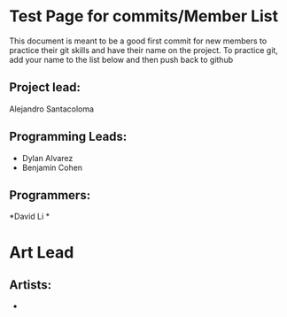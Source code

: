 # Test Page for commits/Member List
This document is meant to be a good first commit for new members to practice their git skills and have their name on the project. To practice git, add your name to the list below and then push back to github

## Project lead: 
Alejandro Santacoloma

## Programming Leads:
* Dylan Alvarez
* Benjamin Cohen

## Programmers:
*David Li
*

# Art Lead

## Artists:
*